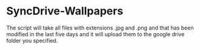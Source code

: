 # SyncDrive-Wallpapers
The script will take all files with extensions .jpg and .png and that has been modified in the last five days and it will upload them to the google drive folder you specified. 
